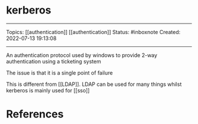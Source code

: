 # kerberos
---
Topics: [[authentication]] [[authentication]]
Status: #inboxnote
Created: 2022-07-13 19:13:08

---

An authentication protocol used by windows to provide 2-way authentication using a ticketing system

The issue is that it is a single point of failure

This is different from [[LDAP]]. LDAP can be used for many things whilst kerberos is mainly used for [[sso]]

# References
